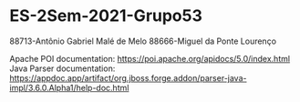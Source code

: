 # ES-2Sem-2021-Grupo53
88713-Antônio Gabriel Malé de Melo
88666-Miguel da Ponte Lourenço

Apache POI documentation: https://poi.apache.org/apidocs/5.0/index.html
Java Parser documentation: https://appdoc.app/artifact/org.jboss.forge.addon/parser-java-impl/3.6.0.Alpha1/help-doc.html
